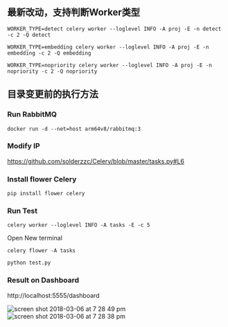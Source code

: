 
## 最新改动，支持判断Worker类型
`WORKER_TYPE=detect celery worker --loglevel INFO -A proj -E -n detect -c 2 -Q detect   `

`WORKER_TYPE=embedding celery worker --loglevel INFO -A proj -E -n embedding -c 2 -Q embedding  `

`WORKER_TYPE=nopriority celery worker --loglevel INFO -A proj -E -n nopriority -c 2 -Q nopriority  `



## 目录变更前的执行方法

### Run RabbitMQ

```
docker run -d --net=host arm64v8/rabbitmq:3
```

### Modify IP

https://github.com/solderzzc/Celery/blob/master/tasks.py#L6

### Install flower Celery

```
pip install flower celery
```

### Run Test

```
celery worker --loglevel INFO -A tasks -E -c 5
```
Open New terminal

```
celery flower -A tasks
```

```
python test.py
```

### Result on Dashboard

http://localhost:5555/dashboard

![screen shot 2018-03-06 at 7 28 49 pm](https://user-images.githubusercontent.com/3085564/37072135-b93e680c-2174-11e8-954f-632570f1757c.png)
![screen shot 2018-03-06 at 7 28 38 pm](https://user-images.githubusercontent.com/3085564/37072138-baca5032-2174-11e8-90d6-57c7ce29fe27.png)
